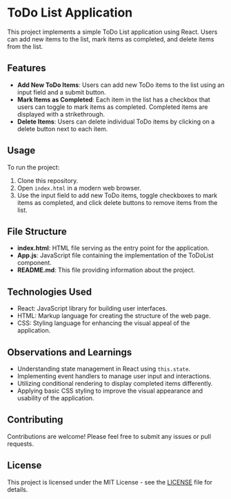 # ToDo List Application

This project implements a simple ToDo List application using React. Users can add new items to the list, mark items as completed, and delete items from the list.

## Features

- **Add New ToDo Items**: Users can add new ToDo items to the list using an input field and a submit button.
- **Mark Items as Completed**: Each item in the list has a checkbox that users can toggle to mark items as completed. Completed items are displayed with a strikethrough.
- **Delete Items**: Users can delete individual ToDo items by clicking on a delete button next to each item.

## Usage

To run the project:

1. Clone this repository.
2. Open `index.html` in a modern web browser.
3. Use the input field to add new ToDo items, toggle checkboxes to mark items as completed, and click delete buttons to remove items from the list.

## File Structure

- **index.html**: HTML file serving as the entry point for the application.
- **App.js**: JavaScript file containing the implementation of the ToDoList component.
- **README.md**: This file providing information about the project.

## Technologies Used

- React: JavaScript library for building user interfaces.
- HTML: Markup language for creating the structure of the web page.
- CSS: Styling language for enhancing the visual appeal of the application.

## Observations and Learnings

- Understanding state management in React using `this.state`.
- Implementing event handlers to manage user input and interactions.
- Utilizing conditional rendering to display completed items differently.
- Applying basic CSS styling to improve the visual appearance and usability of the application.

## Contributing

Contributions are welcome! Please feel free to submit any issues or pull requests.

## License

This project is licensed under the MIT License - see the [LICENSE](LICENSE) file for details.
